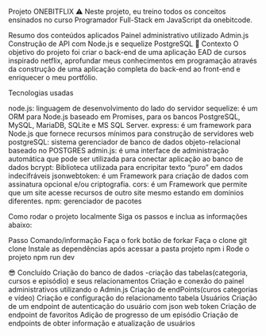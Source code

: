 Projeto
ONEBITFLIX
⚠️ Neste projeto, eu treino todos os conceitos ensinados no curso Programador Full-Stack em JavaScript da onebitcode.

Resumo dos conteúdos aplicados
Painel administrativo utilizado Admin.js
Construção de API com Node.js e sequelize
PostgreSQL
🧠 Contexto
O objetivo do projeto foi criar o back-end de uma aplicação EAD de cursos inspirado netflix, aprofundar meus conhecimentos em programação através da construção de uma aplicação completa do back-end ao front-end e enriquecer o meu portfólio.

Tecnologias usadas

node.js: linguagem de desenvolvimento do lado do servidor
sequelize:	é um ORM para Node.js baseado em Promises, para os bancos PostgreSQL, MySQL, MariaDB, SQLite e MS SQL Server.
express:	é um framework para Node.js que fornece recursos mínimos para construção de servidores web
postgreSQL:	sistema gerenciador de banco de dados objeto-relacional baseado no POSTGRES
admin.js:	é uma interface de administração automática que pode ser utilizada para conectar aplicação ao banco de dados
bcrypt:	Biblioteca utilizada para encripitar texto “puro” em dados indecifráveis
jsonwebtoken:	é um Framework para criação de dados com assinatura opcional e/ou criptografia.
cors:	é um Framework que permite que um site acesse recursos de outro site mesmo estando em domínios diferentes.
npm:	gerenciador de pacotes

Como rodar o projeto localmente
Siga os passos e inclua as informações abaixo:

Passo	Comando/informação
Faça o fork	botão de forkar
Faça o clone	git clone
Instale as dependências após acessar a pasta projeto	npm i
Rode o projeto	npm run dev

😎 Concluído
Criação do banco de dados -criação das tabelas(categoria, cursos e episódio) e seus relacionamentos
Criação e conexão do painel administrativos utilizando o Admin.js
Criação de endPoints(curos categorias e vídeo)
Criação e configuração do relacionamento tabela Usuários
Criação de um endpoint de autenticação do usuário com json web token
Criação de endpoint de favoritos
Adição de progresso de um episódio
Criação de endpoints de obter informação e atualização de usuários
